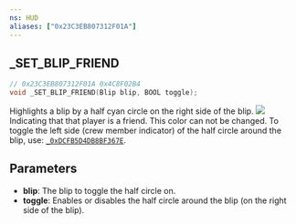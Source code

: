 ```yaml
---
ns: HUD
aliases: ["0x23C3EB807312F01A"]
---
```

## _SET_BLIP_FRIEND

```c
// 0x23C3EB807312F01A 0x4C8F02B4
void _SET_BLIP_FRIEND(Blip blip, BOOL toggle);
```


Highlights a blip by a half cyan circle on the right side of the blip. ![](https://i.imgur.com/FrV9M4e.png) Indicating that that player is a friend. This color can not be changed.
To toggle the left side (crew member indicator) of the half circle around the blip, use: [`_0xDCFB5D4DB8BF367E`](#_0xDCFB5D4DB8BF367E).


## Parameters
* **blip**: The blip to toggle the half circle on.
* **toggle**: Enables or disables the half circle around the blip (on the right side of the blip).

